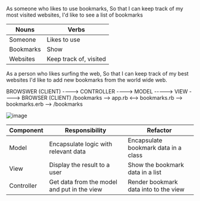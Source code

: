 <!-- As a <Stakeholder>,
So that <Motivation>,
I'd like <Task>. -->

As someone who likes to use bookmarks,
So that I can keep track of my most visited websites,
I'd like to see a list of bookmarks

| Nouns      | Verbs |
| ----------- | -------- |
| Someone   | Likes to use      |
| Bookmarks   | Show     |
| Websites|Keep track of, visited|

As a person who likes surfing the web,
So that I can keep track of my best websites
I'd like to add new bookmarks from the world wide web.




BROWSWER (CLIENT) ----> CONTROLLER ----> MODEL -----> VIEW ----> BROWSER (CLIENT)
/bookmarks --> app.rb <--> bookmarks.rb --> bookmarks.erb --> /bookmarks


![image](https://github.com/makersacademy/course/blob/master/bookmark_manager/images/bookmark_manager_1.png?raw=true)

| Component   | Responsibility                                | Refactor                                |
|------------ |---------------------------------------------  |---------------------------------------- |
| Model       | Encapsulate logic with relevant data          | Encapsulate bookmark data in a class    |
| View        | Display the result to a user                  | Show the bookmark data in a list        |
| Controller  | Get data from the model and put in the view   | Render bookmark data into to the view   |
